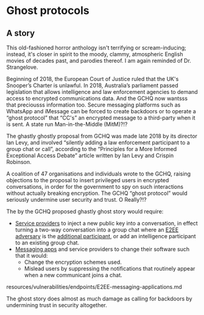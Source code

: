 # Ghost protocols

## A story

This old-fashioned horror anthology isn't terrifying or scream-inducing; instead, it's closer in spirit to the moody, clammy, atmospheric English movies of decades past, and parodies thereof. I am again reminded of Dr. Strangelove.

Beginning of 2018, the European Court of Justice ruled that the UK's Snooper’s Charter is unlawful. In 2018, Australia’s parliament passed legislation that allows intelligence and law enforcement agencies to demand access to encrypted communications data. And the GCHQ now wantsss that preciousss information too. Secure messaging platforms such as WhatsApp and iMessage can be forced to create backdoors or to operate a “ghost protocol” that “CC's” an encrypted message to a third-party when it is sent. A state run Man-in-the-Middle (MitM)?!?

The ghastly ghostly proposal from GCHQ was made late 2018 by its director Ian Levy, and involved “silently adding a law enforcement participant to a group chat or call”, according to the “Principles for a More Informed Exceptional Access Debate” article written by Ian Levy and Crispin Robinson.

A coalition of 47 organisations and individuals wrote to the GCHQ, raising objections to the proposal to insert privileged users in encrypted conversations, in order for the government to spy on such interactions without actually breaking encryption. The GCHQ “ghost protocol” would seriously undermine user security and trust. O Really?!? 

The by the GCHQ proposed ghastly ghost story would require:

* [Service providers](../adversaries/Service-provider.md) to inject a new public key into a conversation, in effect turning a two-way conversation into a group chat where an [E2EE adversary](../adversaries/E2EE-adversary.md) is the [additional participant](../adversaries/Malicious-group-member.md), or add an intelligence participant to an existing group chat.
* [Messaging apps](../../mitigations/data/e2ee/Choosing-E2EE-messaging.md) and service providers to change their software such that it would:
    * Change the encryption schemes used.
    * Mislead users by suppressing the notifications that routinely appear when a new communicant joins a chat.

resources/vulnerabilities/endpoints/E2EE-messaging-applications.md

The ghost story does almost as much damage as calling for backdoors by undermining trust in security altogether. 
